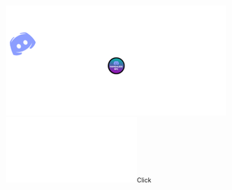 ![alt text](https://github.com/Hamzaless/DiscorPC/blob/master/DiscorPC.png?raw=true)
![link](www.discorpc.tk)Click
